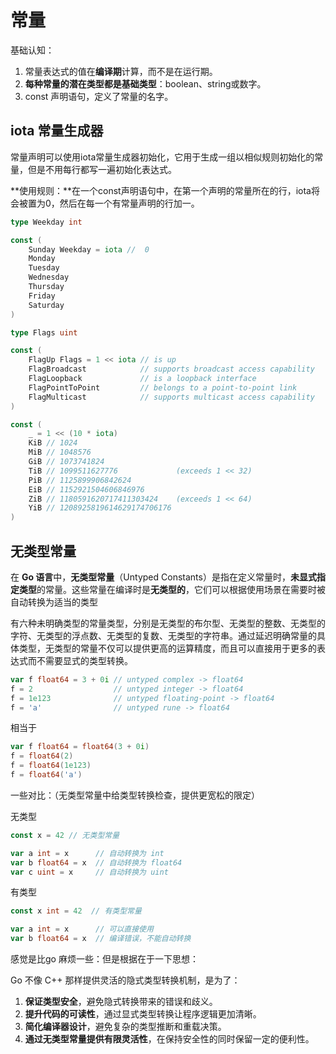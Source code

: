 # 常量

基础认知：

1. 常量表达式的值在**编译期**计算，而不是在运行期。
2. **每种常量的潜在类型都是基础类型**：boolean、string或数字。
3. const 声明语句，定义了常量的名字。



## iota 常量生成器

常量声明可以使用iota常量生成器初始化，它用于生成一组以相似规则初始化的常量，但是不用每行都写一遍初始化表达式。

**使用规则：**在一个const声明语句中，在第一个声明的常量所在的行，iota将会被置为0，然后在每一个有常量声明的行加一。

```go
type Weekday int

const (
    Sunday Weekday = iota //  0
    Monday
    Tuesday
    Wednesday
    Thursday
    Friday
    Saturday
)

```

```go
type Flags uint

const (
    FlagUp Flags = 1 << iota // is up
    FlagBroadcast            // supports broadcast access capability
    FlagLoopback             // is a loopback interface
    FlagPointToPoint         // belongs to a point-to-point link
    FlagMulticast            // supports multicast access capability
)

```

```go
const (
    _ = 1 << (10 * iota)
    KiB // 1024
    MiB // 1048576
    GiB // 1073741824
    TiB // 1099511627776             (exceeds 1 << 32)
    PiB // 1125899906842624
    EiB // 1152921504606846976
    ZiB // 1180591620717411303424    (exceeds 1 << 64)
    YiB // 1208925819614629174706176
)

```

## 无类型常量

在 **Go 语言**中，**无类型常量**（Untyped Constants）是指在定义常量时，**未显式指定类型**的常量。这些常量在编译时是**无类型的**，它们可以根据使用场景在需要时被自动转换为适当的类型

有六种未明确类型的常量类型，分别是无类型的布尔型、无类型的整数、无类型的字符、无类型的浮点数、无类型的复数、无类型的字符串。通过延迟明确常量的具体类型，无类型的常量不仅可以提供更高的运算精度，而且可以直接用于更多的表达式而不需要显式的类型转换。

```go
var f float64 = 3 + 0i // untyped complex -> float64
f = 2                  // untyped integer -> float64
f = 1e123              // untyped floating-point -> float64
f = 'a'                // untyped rune -> float64
```

相当于

```go
var f float64 = float64(3 + 0i)
f = float64(2)
f = float64(1e123)
f = float64('a')

```

一些对比：（无类型常量中给类型转换检查，提供更宽松的限定）

无类型

```go
const x = 42 // 无类型常量

var a int = x      // 自动转换为 int
var b float64 = x  // 自动转换为 float64
var c uint = x     // 自动转换为 uint

```

有类型

```go
const x int = 42  // 有类型常量

var a int = x      // 可以直接使用
var b float64 = x  // 编译错误，不能自动转换

```

感觉是比go 麻烦一些：但是根据在于一下思想：

Go 不像 C++ 那样提供灵活的隐式类型转换机制，是为了：

1. **保证类型安全**，避免隐式转换带来的错误和歧义。
2. **提升代码的可读性**，通过显式类型转换让程序逻辑更加清晰。
3. **简化编译器设计**，避免复杂的类型推断和重载决策。
4. **通过无类型常量提供有限灵活性**，在保持安全性的同时保留一定的便利性。